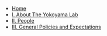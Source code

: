 

- [Home](index.md)
- [I. About The Yokoyama Lab](../docs/I_About_The_Yokoyama_Lab.md)
- [II. People](../docs/II_People.md)
- [III. General Policies and Expectations](../docs/III_General_Policies_and_Expectations.md)
